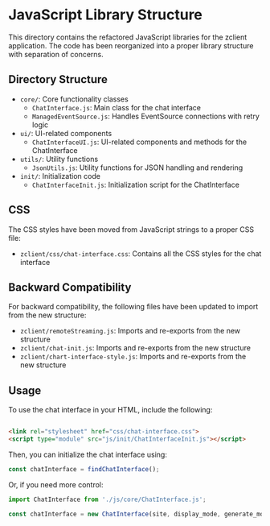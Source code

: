 # JavaScript Library Structure

This directory contains the refactored JavaScript libraries for the zclient application. The code has been reorganized into a proper library structure with
separation of concerns.

## Directory Structure

- `core/`: Core functionality classes
    - `ChatInterface.js`: Main class for the chat interface
    - `ManagedEventSource.js`: Handles EventSource connections with retry logic
- `ui/`: UI-related components
    - `ChatInterfaceUI.js`: UI-related components and methods for the ChatInterface
- `utils/`: Utility functions
    - `JsonUtils.js`: Utility functions for JSON handling and rendering
- `init/`: Initialization code
    - `ChatInterfaceInit.js`: Initialization script for the ChatInterface

## CSS

The CSS styles have been moved from JavaScript strings to a proper CSS file:

- `zclient/css/chat-interface.css`: Contains all the CSS styles for the chat interface

## Backward Compatibility

For backward compatibility, the following files have been updated to import from the new structure:

- `zclient/remoteStreaming.js`: Imports and re-exports from the new structure
- `zclient/chat-init.js`: Imports and re-exports from the new structure
- `zclient/chart-interface-style.js`: Imports and re-exports from the new structure

## Usage

To use the chat interface in your HTML, include the following:

```html

<link rel="stylesheet" href="css/chat-interface.css">
<script type="module" src="js/init/ChatInterfaceInit.js"></script>
```

Then, you can initialize the chat interface using:

```javascript
const chatInterface = findChatInterface();
```

Or, if you need more control:

```javascript
import ChatInterface from './js/core/ChatInterface.js';

const chatInterface = new ChatInterface(site, display_mode, generate_mode, apiEndpoint);
```